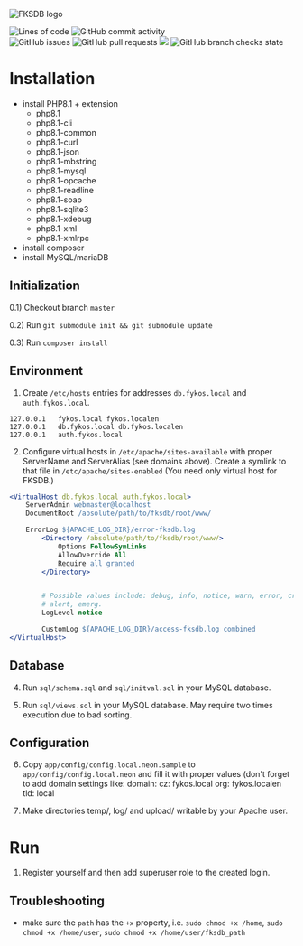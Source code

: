![FKSDB logo](https://github.com/fykosak/fksdb/blob/web/www/images/logo/blue.svg?raw=true)

![Lines of code](https://img.shields.io/tokei/lines/github/fykosak/fksdb) ![GitHub commit activity](https://img.shields.io/github/commit-activity/y/fykosak/fksdb) \
![GitHub issues](https://img.shields.io/github/issues/fykosak/fksdb) ![GitHub pull requests](https://img.shields.io/github/issues-pr/fykosak/fksdb)  <img src="https://img.shields.io/badge/coverage-43%25-yellow" /> ![GitHub branch checks state](https://img.shields.io/github/checks-status/fykosak/fksdb/web)


Installation
============

  * install PHP8.1 + extension
    * php8.1
    * php8.1-cli
    * php8.1-common
    * php8.1-curl
    * php8.1-json
    * php8.1-mbstring
    * php8.1-mysql
    * php8.1-opcache
    * php8.1-readline
    * php8.1-soap
    * php8.1-sqlite3
    * php8.1-xdebug
    * php8.1-xml
    * php8.1-xmlrpc
  * install composer
  * install MySQL/mariaDB



Initialization
--------------

0.1) Checkout branch `master`

0.2) Run `git submodule init && git submodule update`

0.3) Run `composer install`

Environment
-----------

1) Create `/etc/hosts` entries for addresses `db.fykos.local` and `auth.fykos.local`.

```
127.0.0.1   fykos.local fykos.localen 
127.0.0.1   db.fykos.local db.fykos.localen
127.0.0.1   auth.fykos.local
```

2) Configure virtual hosts in `/etc/apache/sites-available` with proper ServerName
   and ServerAlias (see domains above). Create a symlink to that file in `/etc/apache/sites-enabled` (You need only virtual host for FKSDB.)

```apache
<VirtualHost db.fykos.local auth.fykos.local>
	ServerAdmin webmaster@localhost
	DocumentRoot /absolute/path/to/fksdb/root/www/

	ErrorLog ${APACHE_LOG_DIR}/error-fksdb.log
        <Directory /absolute/path/to/fksdb/root/www/>
            Options FollowSymLinks
            AllowOverride All
            Require all granted
        </Directory>


        # Possible values include: debug, info, notice, warn, error, crit,
        # alert, emerg.
        LogLevel notice

        CustomLog ${APACHE_LOG_DIR}/access-fksdb.log combined
</VirtualHost>
```

Database
--------

4) Run `sql/schema.sql` and `sql/initval.sql` in your MySQL database.

5) Run `sql/views.sql` in your MySQL database. May require two times execution
   due to bad sorting.

Configuration
-------------

6) Copy `app/config/config.local.neon.sample` to `app/config/config.local.neon`
   and fill it with proper values (don't forget to add domain settings like:
    domain:
        cz: fykos.local
        org: fykos.localen
        tld: local

7) Make directories temp/, log/ and upload/ writable by your Apache user.


Run
===

1) Register yourself and then add superuser role to the created login.

Troubleshooting
---------------
- make sure the `path` has the `+x` property, i.e. `sudo chmod +x /home`, `sudo chmod +x /home/user`, `sudo chmod +x /home/user/fksdb_path`

